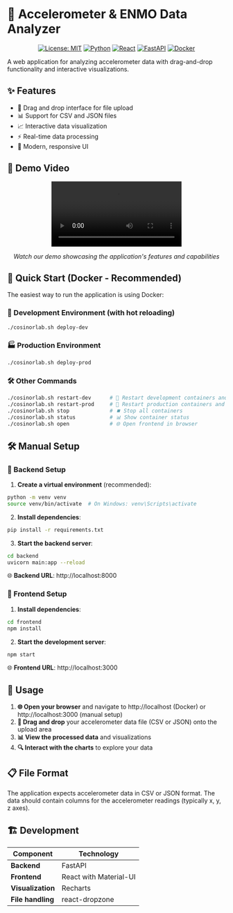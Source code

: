 # 🧬 Accelerometer & ENMO Data Analyzer

<div align="center">

[![License: MIT](https://img.shields.io/badge/License-MIT-yellow.svg)](https://opensource.org/licenses/MIT)
[![Python](https://img.shields.io/badge/Python-3.8+-blue.svg)](https://www.python.org/downloads/)
[![React](https://img.shields.io/badge/React-18.0+-61dafb.svg)](https://reactjs.org/)
[![FastAPI](https://img.shields.io/badge/FastAPI-0.68+-009688.svg)](https://fastapi.tiangolo.com/)
[![Docker](https://img.shields.io/badge/Docker-Ready-2496ED.svg)](https://www.docker.com/)

</div>

A web application for analyzing accelerometer data with drag-and-drop functionality and interactive visualizations.

## ✨ Features

- 📁 Drag and drop interface for file upload
- 📊 Support for CSV and JSON files
- 📈 Interactive data visualization
- ⚡ Real-time data processing
- 🎨 Modern, responsive UI

## 🎥 Demo Video

<div align="center">

<video src="https://github.com/user-attachments/assets/23af4e84-fdd7-416c-9bd4-4cc82258fa27" controls="controls">Your browser does not support playing this video!</video>

*Watch our demo showcasing the application's features and capabilities*

</div>

## 🚀 Quick Start (Docker - Recommended)

The easiest way to run the application is using Docker:

### 🔧 Development Environment (with hot reloading)
```bash
./cosinorlab.sh deploy-dev
```

### 🏭 Production Environment
```bash
./cosinorlab.sh deploy-prod
```

### 🛠️ Other Commands
```bash
./cosinorlab.sh restart-dev      # 🔄 Restart development containers and open browser
./cosinorlab.sh restart-prod     # 🔄 Restart production containers and open browser
./cosinorlab.sh stop             # ⏹️ Stop all containers
./cosinorlab.sh status           # 📊 Show container status
./cosinorlab.sh open             # 🌐 Open frontend in browser
```

## 🛠️ Manual Setup

### 🔧 Backend Setup

1. **Create a virtual environment** (recommended):
```bash
python -m venv venv
source venv/bin/activate  # On Windows: venv\Scripts\activate
```

2. **Install dependencies**:
```bash
pip install -r requirements.txt
```

3. **Start the backend server**:
```bash
cd backend
uvicorn main:app --reload
```

🌐 **Backend URL**: http://localhost:8000

### 🎨 Frontend Setup

1. **Install dependencies**:
```bash
cd frontend
npm install
```

2. **Start the development server**:
```bash
npm start
```

🌐 **Frontend URL**: http://localhost:3000

## 📖 Usage

1. **🌐 Open your browser** and navigate to http://localhost (Docker) or http://localhost:3000 (manual setup)
2. **📁 Drag and drop** your accelerometer data file (CSV or JSON) onto the upload area
3. **📊 View the processed data** and visualizations
4. **🔍 Interact with the charts** to explore your data

## 📋 File Format

The application expects accelerometer data in CSV or JSON format. The data should contain columns for the accelerometer readings (typically x, y, z axes).

## 🏗️ Development

| Component | Technology |
|-----------|------------|
| **Backend** | FastAPI |
| **Frontend** | React with Material-UI |
| **Visualization** | Recharts |
| **File handling** | react-dropzone | 